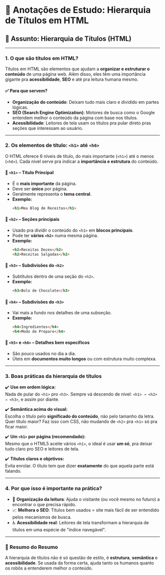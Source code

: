 
# 🧠 Anotações de Estudo: Hierarquia de Títulos em HTML

## 📌 Assunto: Hierarquia de Títulos (HTML)

---

### 1. O que são títulos em HTML?

Títulos em HTML são elementos que ajudam a **organizar e estruturar o conteúdo** de uma página web. Além disso, eles têm uma importância gigante pra **acessibilidade**, **SEO** e até pra leitura humana mesmo.

#### ✅ Para que servem?
- **Organização do conteúdo**: Deixam tudo mais claro e dividido em partes lógicas.
- **SEO (Search Engine Optimization)**: Motores de busca como o Google entendem melhor o conteúdo da página com base nos títulos.
- **Acessibilidade**: Leitores de tela usam os títulos pra pular direto pras seções que interessam ao usuário.

---

### 2. Os elementos de título: `<h1>` até `<h6>`

O HTML oferece 6 níveis de título, do mais importante (`<h1>`) até o menos (`<h6>`). Cada nível serve pra indicar a **importância e estrutura** do conteúdo.

#### 🔹 `<h1>` – Título Principal
- É o **mais importante** da página.
- Deve ser **único** por página.
- Geralmente representa o **tema central**.
- **Exemplo:**  
  ```html
  <h1>Meu Blog de Receitas</h1>
  ```

#### 🔹 `<h2>` – Seções principais
- Usado pra dividir o conteúdo do `<h1>` em **blocos principais**.
- Pode ter **vários `<h2>`** numa mesma página.
- **Exemplo:**  
  ```html
  <h2>Receitas Doces</h2>
  <h2>Receitas Salgadas</h2>
  ```

#### 🔹 `<h3>` – Subdivisões do `<h2>`
- Subtítulos dentro de uma seção do `<h2>`.
- **Exemplo:**
  ```html
  <h3>Bolo de Chocolate</h3>
  ```

#### 🔹 `<h4>` – Subdivisões do `<h3>`
- Vai mais a fundo nos detalhes de uma subseção.
- **Exemplo:**
  ```html
  <h4>Ingredientes</h4>
  <h4>Modo de Preparo</h4>
  ```

#### 🔹 `<h5>` e `<h6>` – Detalhes bem específicos
- São pouco usados no dia a dia.
- Úteis em **documentos muito longos** ou com estrutura muito complexa.

---

### 3. Boas práticas da hierarquia de títulos

✔️ **Use em ordem lógica:**  
Nada de pular do `<h1>` pro `<h3>`. Sempre vá descendo de nível: `<h1> → <h2> → <h3>`, e assim por diante.

✔️ **Semântica acima do visual:**  
Escolha o título pelo **significado do conteúdo**, não pelo tamanho da letra. Quer título maior? Faz isso com CSS, não mudando de `<h2>` pra `<h1>` só pra ficar maior.

✔️ **Um `<h1>` por página (recomendado):**  
Mesmo que o HTML5 aceite vários `<h1>`, o ideal é usar **um só**, pra deixar tudo claro pro SEO e leitores de tela.

✔️ **Títulos claros e objetivos:**  
Evita enrolar. O título tem que dizer **exatamente** do que aquela parte está falando.

---

### 4. Por que isso é importante na prática?

- 🧩 **Organização da leitura**: Ajuda o visitante (ou você mesmo no futuro) a encontrar o que precisa rápido.
- 📈 **Melhora o SEO**: Títulos bem usados = site mais fácil de ser entendido pelos mecanismos de busca.
- ♿ **Acessibilidade real**: Leitores de tela transformam a hierarquia de títulos em uma espécie de "índice navegável".

---

### 🚀 Resumo do Resumo

A hierarquia de títulos não é só questão de estilo, é **estrutura**, **semântica** e **acessibilidade**. Se usada da forma certa, ajuda tanto os humanos quanto os robôs a entenderem melhor o conteúdo.
